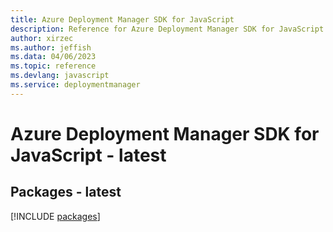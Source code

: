 ```yaml
---
title: Azure Deployment Manager SDK for JavaScript
description: Reference for Azure Deployment Manager SDK for JavaScript
author: xirzec
ms.author: jeffish
ms.data: 04/06/2023
ms.topic: reference
ms.devlang: javascript
ms.service: deploymentmanager
---
```

# Azure Deployment Manager SDK for JavaScript - latest
## Packages - latest
[!INCLUDE [packages](deployment-manager-index.md)]